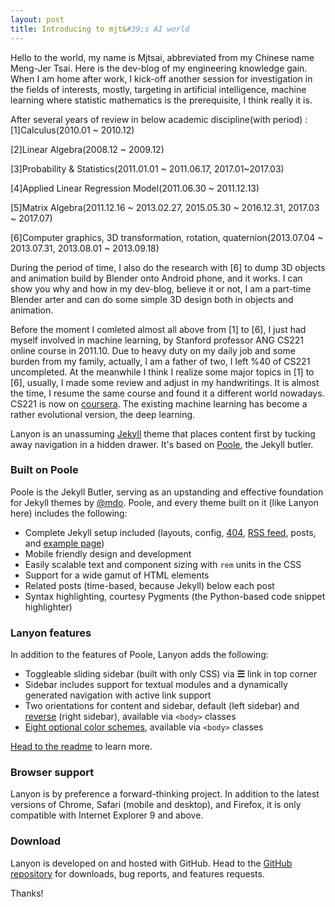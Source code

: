 ```yaml
---
layout: post
title: Introducing to mjt&#39;s AI world
---
```


Hello to the world, my name is Mjtsai, abbreviated from my Chinese name Meng-Jer Tsai.  Here is the dev-blog of my engineering knowledge gain.  When I am home after work, I kick-off another
session for investigation in the fields of interests, mostly, targeting in artificial intelligence, machine learning where statistic mathematics is the prerequisite, I think really it is.

After several years of review in below academic discipline(with period) :
[1]Calculus(2010.01 ~ 2010.12)  

[2]Linear Algebra(2008.12 ~ 2009.12)  

[3]Probability & Statistics(2011.01.01 ~ 2011.06.17, 2017.01~2017.03)  

[4]Applied Linear Regression Model(2011.06.30 ~ 2011.12.13)  

[5]Matrix Algebra(2011.12.16 ~ 2013.02.27, 2015.05.30 ~ 2016.12.31, 2017.03 ~ 2017.07)  

[6]Computer graphics, 3D transformation, rotation, quaternion(2013.07.04 ~ 2013.07.31, 2013.08.01 ~ 2013.09.18)  


During the period of time, I also do the research with [6] to dump 3D objects and animation build by Blender onto Android phone, and it works.  I can show you why and how in my dev-blog, believe
it or not, I am a part-time Blender arter and can do some simple 3D design both in objects and animation. 

Before the moment I comleted almost all above from [1] to [6], I just had myself involved in machine learning, by Stanford professor ANG CS221 online course in 2011.10.  Due to heavy duty on my daily 
job and some burden from my family, actually, I am a father of two, I left %40 of CS221 uncompleted.  At the meanwhile I think I realize some major topics in [1] to [6], usually, I made some review and
adjust in my handwritings.  It is almost the time, I resume the same course and found it a different world nowadays.  CS221 is now on [coursera](https://www.coursera.org/learn/machine-learning).  The 
existing machine learning has become a rather evolutional version, the deep learning.



Lanyon is an unassuming [Jekyll](http://jekyllrb.com) theme that places content first by tucking away navigation in a hidden drawer. It's based on [Poole](http://getpoole.com), the Jekyll butler.

### Built on Poole

Poole is the Jekyll Butler, serving as an upstanding and effective foundation for Jekyll themes by [@mdo](https://twitter.com/mdo). Poole, and every theme built on it (like Lanyon here) includes the following:

* Complete Jekyll setup included (layouts, config, [404](/404), [RSS feed](/atom.xml), posts, and [example page](/about))
* Mobile friendly design and development
* Easily scalable text and component sizing with `rem` units in the CSS
* Support for a wide gamut of HTML elements
* Related posts (time-based, because Jekyll) below each post
* Syntax highlighting, courtesy Pygments (the Python-based code snippet highlighter)

### Lanyon features

In addition to the features of Poole, Lanyon adds the following:

* Toggleable sliding sidebar (built with only CSS) via **☰** link in top corner
* Sidebar includes support for textual modules and a dynamically generated navigation with active link support
* Two orientations for content and sidebar, default (left sidebar) and [reverse](https://github.com/poole/lanyon#reverse-layout) (right sidebar), available via `<body>` classes
* [Eight optional color schemes](https://github.com/poole/lanyon#themes), available via `<body>` classes

[Head to the readme](https://github.com/poole/lanyon#readme) to learn more.

### Browser support

Lanyon is by preference a forward-thinking project. In addition to the latest versions of Chrome, Safari (mobile and desktop), and Firefox, it is only compatible with Internet Explorer 9 and above.

### Download

Lanyon is developed on and hosted with GitHub. Head to the <a href="https://github.com/poole/lanyon">GitHub repository</a> for downloads, bug reports, and features requests.

Thanks!
